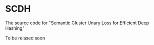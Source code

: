 # SCDH
The source code for "Semantic Cluster Unary Loss for Efficient Deep Hashing"

To be relased soon
